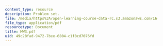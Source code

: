 ```yaml
---
content_type: resource
description: Problem set.
file: /media/https%3A/open-learning-course-data-rc.s3.amazonaws.com/16-30-estimation-and-control-of-aerospace-systems-spring-2004/49c28fad94727bee6804c1f8cd7076fd_HW3.pdf
file_type: application/pdf
resourcetype: Document
title: HW3.pdf
uid: 49c28fad-9472-7bee-6804-c1f8cd7076fd
---
```


